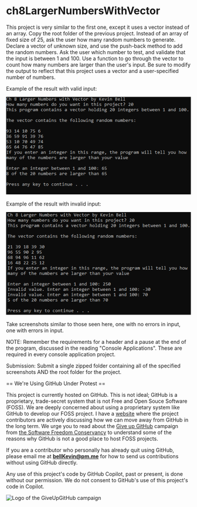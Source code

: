# ch8LargerNumbersWithVector

This project is very similar to the first one, except it uses a vector instead of an array. Copy the root folder of the previous project. Instead of an array of fixed size of 25, ask the user how many random numbers to generate. Declare a vector of unknown size, and use the push-back method to add the random numbers. Ask the user which number to test, and validate that the input is between 1 and 100. Use a function to go through the vector to count how many numbers are larger than the user's input. Be sure to modify the output to reflect that this project uses a vector and a user-specified number of numbers.

Example of the result with valid input:

![Ch 8 Proj2](https://github.com/bell-kevin/ch8LargerNumbersWithVector/blob/main/ch8LargerNumbersWithVector/vector.PNG)

Example of the result with invalid input:

![Ch 8 Proj2 errors](https://github.com/bell-kevin/ch8LargerNumbersWithVector/blob/main/ch8LargerNumbersWithVector/vectorInputValidation.PNG)

Take screenshots similar to those seen here, one with no errors in input, one with errors in input.

 

NOTE: Remember the requirements for a header and a pause at the end of the program, discussed in the reading "Console Applications". These are required in every console application project.

Submission: Submit a single zipped folder containing all of the specified screenshots AND the root folder for the project.

== We're Using GitHub Under Protest ==

This project is currently hosted on GitHub.  This is not ideal; GitHub is a
proprietary, trade-secret system that is not Free and Open Souce Software
(FOSS).  We are deeply concerned about using a proprietary system like GitHub
to develop our FOSS project. I have a [website](https://bellKevin.me) where the
project contributors are actively discussing how we can move away from GitHub
in the long term.  We urge you to read about the [Give up GitHub](https://GiveUpGitHub.org) campaign 
from [the Software Freedom Conservancy](https://sfconservancy.org) to understand some of the reasons why GitHub is not 
a good place to host FOSS projects.

If you are a contributor who personally has already quit using GitHub, please
email me at **bellKevin@pm.me** for how to send us contributions without
using GitHub directly.

Any use of this project's code by GitHub Copilot, past or present, is done
without our permission.  We do not consent to GitHub's use of this project's
code in Copilot.

![Logo of the GiveUpGitHub campaign](https://sfconservancy.org/img/GiveUpGitHub.png)
